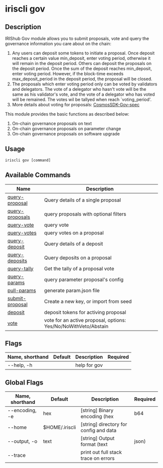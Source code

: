 # iriscli gov

## Description

IRIShub Gov module allows you to submit proposals, vote and query the governance information you care about on the chain:
1. Any users can deposit some tokens to initiate a proposal. Once deposit reaches a certain value min_deposit, enter voting period, otherwise it will remain in the deposit period. Others can deposit the proposals on the deposit period. Once the sum of the deposit reaches min_deposit, enter voting period. However, if the block-time exceeds max_deposit_period in the deposit period, the proposal will be closed.
2. The proposals which enter voting period only can be voted by validators and delegators. The vote of a delegator who hasn't vote will be the same as his validator's vote, and the vote of a delegator who has voted will be remained. The votes wil be tallyed when reach `voting_period'.
3. More details about voting for proposals: [CosmosSDK-Gov-spec](https://github.com/cosmos/cosmos-sdk/blob/develop/docs/spec/governance/overview.md)

This module provides the basic functions as described below:
1. On-chain governance proposals on text
2. On-chain governance proposals on parameter change
3. On-chain governance proposals on software upgrade

## Usage

```shell
iriscli gov [command]
```

## Available Commands

| Name                                  | Description                                                     |
| ------------------------------------- | --------------------------------------------------------------- |
| [query-proposal](query-proposal.md)   | Query details of a single proposal                              |
| [query-proposals](query-proposals.md) | query proposals with optional filters                           |
| [query-vote](query-vote.md)           | query vote                                                      |
| [query-votes](query-votes.md)         | query votes on a proposal                                       |
| [query-deposit](query-deposit.md)     | Query details of a deposit                                      |
| [query-deposits](query-deposits.md)   | Query deposits on a proposal                                    |
| [query-tally](query-tally.md)         | Get the tally of a proposal vote                                |
| [query-params](query-params.md)       | query parameter proposal's config                               |
| [pull-params](pull-params.md)         | generate param.json file                                        |
| [submit-proposal](submit-proposal.md) | Create a new key, or import from seed                           |
| [deposit](deposit.md)                 | deposit tokens for activing proposal                            |
| [vote](vote.md)                       | vote for an active proposal, options: Yes/No/NoWithVeto/Abstain |

## Flags

| Name, shorthand | Default | Description   | Required |
| --------------- | ------- | ------------- | -------- |
| --help, -h      |         | help for gov  |          |

## Global Flags

| Name, shorthand | Default        | Description                            | Required |
| --------------- | -------------- | -------------------------------------- | -------- |
| --encoding, -e  | hex            | [string] Binary encoding (hex|b64|btc) |          |
| --home          | $HOME/.iriscli | [string] directory for config and data |          |
| --output, -o    | text           | [string] Output format (text|json)     |          |
| --trace         |                | print out full stack trace on errors   |          |
